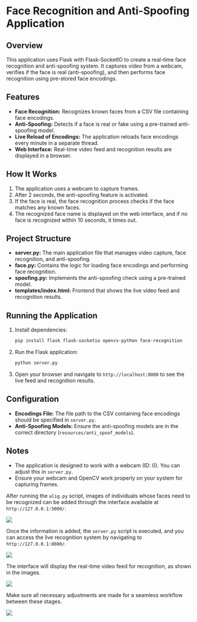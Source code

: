 # Face Recognition and Anti-Spoofing Application

## Overview
This application uses Flask with Flask-SocketIO to create a real-time face recognition and anti-spoofing system. It captures video from a webcam, verifies if the face is real (anti-spoofing), and then performs face recognition using pre-stored face encodings.

## Features
- **Face Recognition:** Recognizes known faces from a CSV file containing face encodings.
- **Anti-Spoofing:** Detects if a face is real or fake using a pre-trained anti-spoofing model.
- **Live Reload of Encodings:** The application reloads face encodings every minute in a separate thread.
- **Web Interface:** Real-time video feed and recognition results are displayed in a browser.

## How It Works
1. The application uses a webcam to capture frames.
2. After 2 seconds, the anti-spoofing feature is activated.
3. If the face is real, the face recognition process checks if the face matches any known faces.
4. The recognized face name is displayed on the web interface, and if no face is recognized within 10 seconds, it times out.

## Project Structure
- **server.py:** The main application file that manages video capture, face recognition, and anti-spoofing.
- **face.py:** Contains the logic for loading face encodings and performing face recognition.
- **spoofing.py:** Implements the anti-spoofing check using a pre-trained model.
- **templates/index.html:** Frontend that shows the live video feed and recognition results.

## Running the Application
1. Install dependencies:
    ```bash
    pip install flask flask-socketio opencv-python face-recognition
    ```

2. Run the Flask application:
    ```bash
    python server.py
    ```

3. Open your browser and navigate to `http://localhost:8080` to see the live feed and recognition results.

## Configuration
- **Encodings File:** The file path to the CSV containing face encodings should be specified in `server.py`.
- **Anti-Spoofing Models:** Ensure the anti-spoofing models are in the correct directory (`resources/anti_spoof_models`).

## Notes
- The application is designed to work with a webcam (ID: 0). You can adjust this in `server.py`.
- Ensure your webcam and OpenCV work properly on your system for capturing frames.





After running the `alig.py` script, images of individuals whose faces need to be recognized can be added through the interface available at `http://127.0.0.1:5000/`.

![ ](https://github.com/Bahrombekk/face_spoofing1/raw/main/Alignment/uploads/Pasted%20image%201.png)

Once the information is added, the `server.py` script is executed, and you can access the live recognition system by navigating to `http://127.0.0.1:8080/`.

![](https://github.com/Bahrombekk/face_spoofing1/blob/main/Alignment/uploads/Pasted%20image.png)

The interface will display the real-time video feed for recognition, as shown in the images.

![](https://github.com/Bahrombekk/face_spoofing1/blob/main/Alignment/uploads/Pasted%20image%202.png)

Make sure all necessary adjustments are made for a seamless workflow between these stages.

![](https://github.com/Bahrombekk/face_spoofing1/blob/main/Alignment/uploads/Pasted%20image%203.png)

